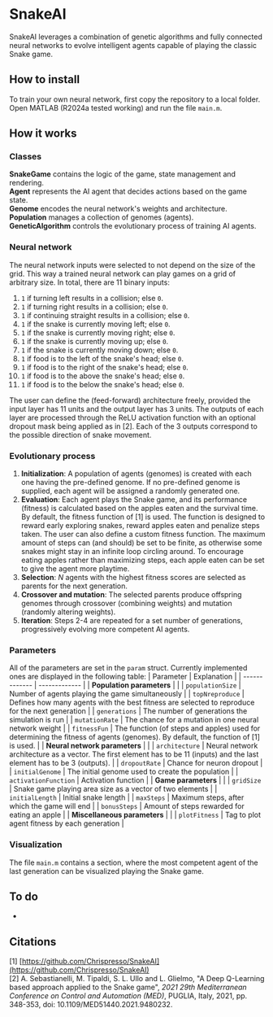 # SnakeAI
SnakeAI leverages a combination of genetic algorithms and fully connected neural networks to evolve intelligent agents capable of playing the classic Snake game.

## How to install
To train your own neural network, first copy the repository to a local folder. Open MATLAB (R2024a tested working) and run the file ```main.m```.

## How it works
### Classes
**SnakeGame** contains the logic of the game, state management and rendering.  
**Agent** represents the AI agent that decides actions based on the game state.  
**Genome** encodes the neural network's weights and architecture.  
**Population** manages a collection of genomes (agents).  
**GeneticAlgorithm** controls the evolutionary process of training AI agents.  

### Neural network
The neural network inputs were selected to not depend on the size of the grid. This way a trained neural network can play games on a grid of arbitrary size. In total, there are 11 binary inputs:
1. ```1``` if turning left results in a collision; else ```0```.
2. ```1``` if turning right results in a collision; else ```0```.
3. ```1``` if continuing straight results in a collision; else ```0```.
4. ```1``` if the snake is currently moving left; else ```0```.
5. ```1``` if the snake is currently moving right; else ```0```.
6. ```1``` if the snake is currently moving up; else ```0```.
7. ```1``` if the snake is currently moving down; else ```0```.
8. ```1``` if food is to the left of the snake's head; else ```0```.
9. ```1``` if food is to the right of the snake's head; else ```0```.
10. ```1``` if food is to the above the snake's head; else ```0```.
11. ```1``` if food is to the below the snake's head; else ```0```.

The user can define the (feed-forward) architecture freely, provided the input layer has 11 units and the output layer has 3 units. The outputs of each layer are processed through the ReLU activation function with an optional dropout mask being applied as in [2]. Each of the 3 outputs correspond to the possible direction of snake movement.

### Evolutionary process
1. **Initialization**: A population of agents (genomes) is created with each one having the pre-defined genome. If no pre-defined genome is supplied, each agent will be assigned a randomly generated one.
2. **Evaluation**: Each agent plays the Snake game, and its performance (fitness) is calculated based on the apples eaten and the survival time. By default, the fitness function of [1] is used. The function is designed to reward early exploring snakes, reward apples eaten and penalize steps taken. The user can also define a custom fitness function. The maximum amount of steps can (and should) be set to be finite, as otherwise some snakes might stay in an infinite loop circling around. To encourage eating apples rather than maximizing steps, each apple eaten can be set to give the agent more playtime.
3. **Selection**: $N$ agents with the highest fitness scores are selected as parents for the next generation.
4. **Crossover and mutation**: The selected parents produce offspring genomes through crossover (combining weights) and mutation (randomly altering weights).
5. **Iteration**: Steps 2-4 are repeated for a set number of generations, progressively evolving more competent AI agents.

### Parameters
All of the parameters are set in the ```param``` struct. Currently implemented ones are displayed in the following table:
| Parameter | Explanation |
| ------------- | ------------- |
| **Population parameters** | |
| `populationSize` | Number of agents playing the game simultaneously |
| `topNreproduce` | Defines how many agents with the best fitness are selected to reproduce for the next generation |
| `generations` | The number of generations the simulation is run |
| `mutationRate` | The chance for a mutation in one neural network weight |
| `fitnessFun` | The function (of steps and apples) used for determining the fitness of agents (genomes). By default, the function of [1] is used. |
| **Neural network parameters** | |
| `architecture` | Neural network architecture as a vector. The first element has to be 11 (inputs) and the last element has to be 3 (outputs). |
| `dropoutRate` | Chance for neuron dropout |
| `initialGenome` | The initial genome used to create the population |
| `activationFunction` | Activation function |
| **Game parameters** | |
| `gridSize` | Snake game playing area size as a vector of two elements |
| `initialLength` | Initial snake length |
| `maxSteps` | Maximum steps, after which the game will end |
| `bonusSteps` | Amount of steps rewarded for eating an apple |
| **Miscellaneous parameters** | |
| `plotFitness` | Tag to plot agent fitness by each generation |

### Visualization
The file ```main.m``` contains a section, where the most competent agent of the last generation can be visualized playing the Snake game.

## To do
-

## Citations
[1] [https://github.com/Chrispresso/SnakeAI](https://github.com/Chrispresso/SnakeAI)  
[2] A. Sebastianelli, M. Tipaldi, S. L. Ullo and L. Glielmo, "A Deep Q-Learning based approach applied to the Snake game", *2021 29th Mediterranean Conference on Control and Automation (MED)*, PUGLIA, Italy, 2021, pp. 348-353, doi: 10.1109/MED51440.2021.9480232.